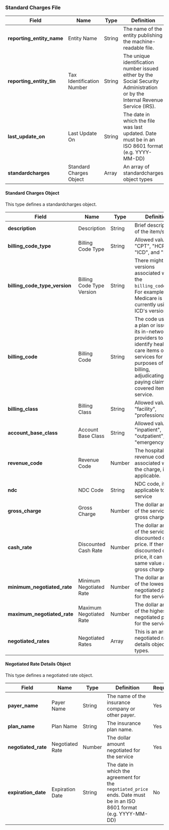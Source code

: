 ### Standard Charges File

| Field | Name | Type | Definition | Required |
| ----- | ---- | ---- | ---------- | -------- |
| **reporting_entity_name** | Entity Name | String | The name of the entity publishing the machine-readable file. | Yes |
| **reporting_entity_tin** | Tax Identification Number | String | The unique identification number issued either by the Social Security Administration or by the Internal Revenue Service (IRS). | Yes |
| **last_update_on** | Last Update On | String | The date in which the file was last updated. Date must be in an ISO 8601 format (e.g. YYYY-MM-DD) | Yes |
| **standardcharges** | Standard Charges Object | Array | An array of standardcharges object types | Yes |

#### Standard Charges Object

This type defines a standardcharges object.

| Field | Name | Type | Definition | Required |
| ----- | ---- | ---- | ---------- | -------- |
| **description** | Description | String | Brief description of the item/service | Yes |
| **billing_code_type** | Billing Code Type | String | Allowed values: "CPT", "HCPCS", "ICD", and "DRG". | No |
| **billing_code_type_version** | Billing Code Type Version | String | There might be versions associated with the `billing_code_type`. For example, Medicare is currently using ICD's version 10 | No |
| **billing_code** | Billing Code | String | The code used by a plan or issuer or its in-network providers to identify health care items or services for purposes of billing, adjudicating, and paying claims for a covered item or service. | No |
| **billing_class** | Billing Class | String | Allowed values: "facility", "professional" | Yes |
| **account_base_class** | Account Base Class | String | Allowed values: "inpatient", "outpatient", "emergency" | Yes |
| **revenue_code** | Revenue Code | Number | The hospital revenue code associated with the charge, if applicable. | No |
| **ndc** | NDC Code | String | NDC code, if applicable to service | No |
| **gross_charge** | Gross Charge | Number | The dollar amount of the service's gross charge | Yes |
| **cash_rate** | Discounted Cash Rate | Number | The dollar amount of the service's discounted cash price. If there is no discounted cash price, it can be the same value as the gross charge. | Yes |
| **minimum_negotiated_rate** | Minimum Negotiated Rate | Number | The dollar amount of the lowest negotiated price for the service. | Yes |
| **maximum_negotiated_rate** | Maximum Negotiated Rate | Number | The dollar amount of the highest negotiated price for the service. | Yes |
| **negotiated_rates** | Negotiated Rates | Array | This is an array of negotiated rate details object types. | Yes |


#### Negotiated Rate Details Object

This type defines a negotiated rate object.

| Field | Name | Type | Definition | Required |
| ----- | ---- | ---- | ---------- | -------- |
| **payer_name** | Payer Name | String | The name of the insurance company or other payer. | Yes |
| **plan_name** | Plan Name | String | The insurance plan name. | Yes |
| **negotiated_rate** | Negotiated Rate | Number | The dollar amount negotiated for the service | Yes |
| **expiration_date** | Expiration Date | String | The date in which the agreement for the `negotiated_price` ends. Date must be in an ISO 8601 format (e.g. YYYY-MM-DD) | No |

